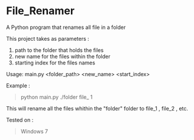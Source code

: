 # File_Renamer
A Python program that renames all file in a folder


This project takes as parameters : 
1. path to the folder that holds the files
2. new name for the files within the folder
3. starting index for the files names 

Usage: main.py <folder_path> <new_name> <start_index>

Example : 

> python main.py ./folder file_ 1

This will rename all the files whithin the "folder" folder to file_1 , file_2 , etc.

Tested on :
> Windows 7

